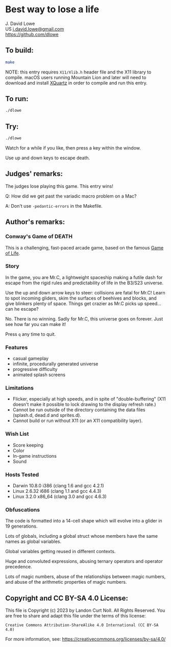# Best way to lose a life

J. David Lowe  
US
<j.david.lowe@gmail.com>  
<https://github.com/dlowe>

## To build:

```sh
make
```

NOTE: this entry requires `X11/Xlib.h` header file and the X11 library to
compile. macOS users running Mountain Lion and later will need to download and
install [XQuartz](https://www.xquartz.org) in order to compile and run this
entry.

## To run:

```sh
./dlowe
```

## Try:

```sh
./dlowe
```

Watch for a while if you like, then press a key within the window.

Use up and down keys to escape death.

## Judges' remarks:

The judges lose playing this game. This entry wins!

Q: How did we get past the variadic macro problem on a Mac?

A: Don't use `-pedantic-errors` in the Makefile.


## Author's remarks:

### Conway's Game of DEATH

This is a challenging, fast-paced arcade game, based on the famous [Game of
Life](https://en.wikipedia.org/wiki/Conway%27s_Game_of_Life).

### Story

In the game, you are Mr.C, a lightweight spaceship making a futile dash for
escape from the rigid rules and predictability of life in the B3/S23 universe.

Use the up and down arrow keys to steer: collisions are fatal for Mr.C! Learn
to spot incoming gliders, skim the surfaces of beehives and blocks, and give
blinkers plenty of space. Things get crazier as Mr.C picks up speed... can he
escape?

No. There is no winning. Sadly for Mr.C, this universe goes on forever. Just
see how far you can make it!

Press `q` any time to quit.

### Features

* casual gameplay
* infinite, procedurally generated universe
* progressive difficulty
* animated splash screens

### Limitations

* Flicker, especially at high speeds, and in spite of "double-buffering" (X11
  doesn't make it possible to lock drawing to the display refresh rate.)
* Cannot be run outside of the directory containing the data files (splash.d,
  dead.d and sprites.d).
* Cannot build or run without X11 (or an X11 compatibility layer).

### Wish List

* Score keeping
* Color
* In-game instructions
* Sound

### Hosts Tested

* Darwin 10.8.0 i386 (clang 1.6 and gcc 4.2.1)
* Linux 2.6.32 i686 (clang 1.1 and gcc 4.4.3)
* Linux 3.2.0 x86\_64 (clang 3.0 and gcc 4.6.3)

### Obfuscations

The code is formatted into a 14-cell shape which will evolve into a glider in
19 generations.

Lots of globals, including a global struct whose members have the same names
as global variables.

Global variables getting reused in different contexts.

Huge and convoluted expressions, abusing ternary operators and operator
precedence.

Lots of magic numbers, abuse of the relationships between magic numbers, and
abuse of the arithmetic properties of magic numbers.

## Copyright and CC BY-SA 4.0 License:

This file is Copyright (c) 2023 by Landon Curt Noll.  All Rights Reserved.
You are free to share and adapt this file under the terms of this license:

    Creative Commons Attribution-ShareAlike 4.0 International (CC BY-SA 4.0)

For more information, see: https://creativecommons.org/licenses/by-sa/4.0/
